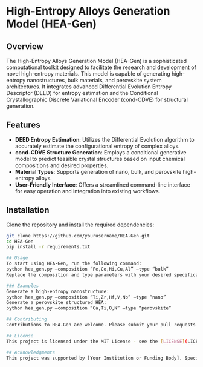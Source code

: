 # High-Entropy Alloys Generation Model (HEA-Gen)

## Overview
The High-Entropy Alloys Generation Model (HEA-Gen) is a sophisticated computational toolkit designed to facilitate the research and development of novel high-entropy materials. This model is capable of generating high-entropy nanostructures, bulk materials, and perovskite system architectures. It integrates advanced Differential Evolution Entropy Descriptor (DEED) for entropy estimation and the Conditional Crystallographic Discrete Variational Encoder (cond-CDVE) for structural generation.

## Features
- **DEED Entropy Estimation**: Utilizes the Differential Evolution algorithm to accurately estimate the configurational entropy of complex alloys.
- **cond-CDVE Structure Generation**: Employs a conditional generative model to predict feasible crystal structures based on input chemical compositions and desired properties.
- **Material Types**: Supports generation of nano, bulk, and perovskite high-entropy alloys.
- **User-Friendly Interface**: Offers a streamlined command-line interface for easy operation and integration into existing workflows.

## Installation
Clone the repository and install the required dependencies:
```bash
git clone https://github.com/yourusername/HEA-Gen.git
cd HEA-Gen
pip install -r requirements.txt

## Usage
To start using HEA-Gen, run the following command:
python hea_gen.py –composition “Fe,Co,Ni,Cu,Al” –type “bulk”
Replace the composition and type parameters with your desired specifications.

### Examples
Generate a high-entropy nanostructure:
python hea_gen.py –composition “Ti,Zr,Hf,V,Nb” –type “nano”
Generate a perovskite structured HEA:
python hea_gen.py –composition “Ca,Ti,O,N” –type “perovskite”

## Contributing
Contributions to HEA-Gen are welcome. Please submit your pull requests to the repository.

## License
This project is licensed under the MIT License - see the [LICENSE](LICENSE) file for details.

## Acknowledgments
This project was supported by [Your Institution or Funding Body]. Special thanks to all collaborators and contributors who have made this project possible.

